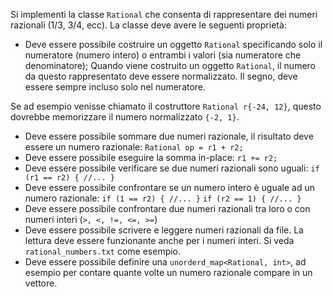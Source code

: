 Si implementi la classe `Rational` che consenta di rappresentare dei numeri razionali (1/3, 3/4, ecc). La classe deve avere le seguenti proprietà:

- Deve essere possibile costruire un oggetto `Rational` specificando solo il numeratore (numero intero) o entrambi i valori (sia numeratore che denominatore); Quando viene costruito un oggetto `Rational`, il numero da questo rappresentato deve essere normalizzato. Il segno, deve essere sempre incluso solo nel numeratore. 

Se ad esempio venisse chiamato il costruttore `Rational r{-24, 12}`, questo dovrebbe memorizzare il numero normalizzato `{-2, 1}`.

- Deve essere possibile sommare due numeri razionale, il risultato deve essere un numero razionale:
    `Rational op = r1 + r2;`
- Deve essere possibile eseguire la somma in-place:
    `r1 += r2;`
- Deve essere possibile verificare se due numeri razionali sono uguali:
    `if (r1 == r2) { //... }`
- Deve essere possibile confrontare se un numero intero è uguale ad un numero razionale:
    `if (1 == r2) { //... }`
    `if (r2 == 1) { //... }`
- Deve essere possibile confrontare due numeri razionali tra loro o con numeri interi (`>, <, !=, <=, >=`)
- Deve essere possibile scrivere e leggere numeri razionali da file. La lettura deve essere funzionante anche per i numeri interi. Si veda `rational_numbers.txt` come esempio.
- Deve essere possibile definire una `unorderd_map<Rational, int>`, ad esempio per contare quante volte un numero razionale compare in un vettore.




